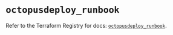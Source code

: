 # `octopusdeploy_runbook`

Refer to the Terraform Registry for docs: [`octopusdeploy_runbook`](https://registry.terraform.io/providers/octopusdeploylabs/octopusdeploy/0.43.2/docs/resources/runbook).
